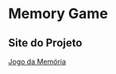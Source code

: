 # Memory Game



## Site do Projeto
<a href="https://lcamargodasilva.github.io/memorygame/">Jogo da Memória</a>
